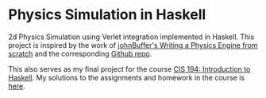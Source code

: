 # Physics Simulation in Haskell

2d Physics Simulation using Verlet integration implemented in Haskell.
This project is inspired by the work of
[johnBuffer's Writing a Physics Engine from scratch](https://www.youtube.com/watch?v=lS_qeBy3aQI)
and the corresponding [Github repo](https://github.com/johnBuffer/VerletSFML).

This also serves as my final project for the course
[CIS 194: Introduction to Haskell](https://www.cis.upenn.edu/~cis1940/spring13/lectures.html).
My solutions to the assignments and homework in the course is [here](https://github.com/beekill95/cis_194_intro_to_haskell).
